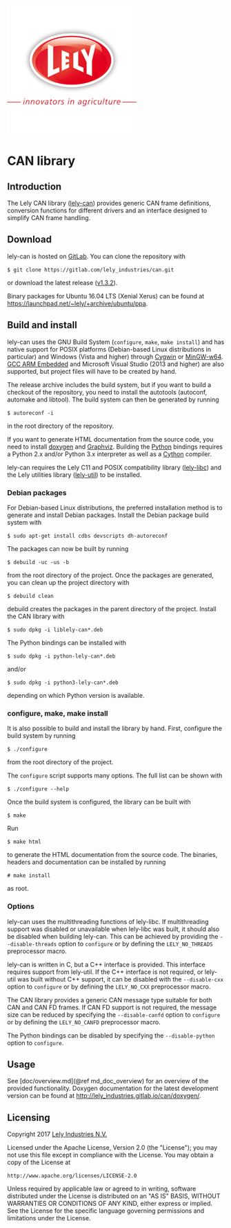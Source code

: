![logo](doc/logo.png)

CAN library
===========

Introduction
------------

The Lely CAN library ([lely-can]) provides generic CAN frame definitions,
conversion functions for different drivers and an interface designed to simplify
CAN frame handling.

Download
--------

lely-can is hosted on [GitLab]. You can clone the repository with

    $ git clone https://gitlab.com/lely_industries/can.git

or download the latest release
([v1.3.2](https://gitlab.com/lely_industries/can/tags/v1.3.2)).

Binary packages for Ubuntu 16.04 LTS (Xenial Xerus) can be found at
https://launchpad.net/~lely/+archive/ubuntu/ppa.

Build and install
-----------------

lely-can uses the GNU Build System (`configure`, `make`, `make install`) and has
native support for POSIX platforms (Debian-based Linux distributions in
particular) and Windows (Vista and higher) through [Cygwin] or [MinGW-w64].
[GCC ARM Embedded] and Microsoft Visual Studio (2013 and higher) are also
supported, but project files will have to be created by hand.

The release archive includes the build system, but if you want to build a
checkout of the repository, you need to install the autotools (autoconf,
automake and libtool). The build system can then be generated by running

    $ autoreconf -i

in the root directory of the repository.

If you want to generate HTML documentation from the source code, you need to
install [doxygen] and [Graphviz]. Building the [Python] bindings requires a
Python 2.x and/or Python 3.x interpreter as well as a [Cython] compiler.

lely-can requires the Lely C11 and POSIX compatibility library ([lely-libc]) and
the Lely utilities library ([lely-util]) to be installed.

### Debian packages

For Debian-based Linux distributions, the preferred installation method is to
generate and install Debian packages. Install the Debian package build system
with

    $ sudo apt-get install cdbs devscripts dh-autoreconf

The packages can now be built by running

    $ debuild -uc -us -b

from the root directory of the project. Once the packages are generated, you can
clean up the project directory with

    $ debuild clean

debuild creates the packages in the parent directory of the project. Install
the CAN library with

    $ sudo dpkg -i liblely-can*.deb

The Python bindings can be installed with

    $ sudo dpkg -i python-lely-can*.deb

and/or

    $ sudo dpkg -i python3-lely-can*.deb

depending on which Python version is available.

### configure, make, make install

It is also possible to build and install the library by hand. First, configure
the build system by running

    $ ./configure

from the root directory of the project.

The `configure` script supports many options. The full list can be shown with

    $ ./configure --help

Once the build system is configured, the library can be built with

    $ make

Run

    $ make html

to generate the HTML documentation from the source code. The binaries, headers
and documentation can be installed by running

    # make install

as root.

### Options

lely-can uses the multithreading functions of lely-libc. If multithreading
support was disabled or unavailable when lely-libc was built, it should also be
disabled when building lely-can. This can be achieved by providing the
`--disable-threads` option to `configure` or by defining the `LELY_NO_THREADS`
preprocessor macro.

lely-can is written in C, but a C++ interface is provided. This interface
requires support from lely-util. If the C++ interface is not required, or
lely-util was built without C++ support, it can be disabled with the
`--disable-cxx` option to `configure` or by defining the `LELY_NO_CXX`
preprocessor macro.

The CAN library provides a generic CAN message type suitable for both CAN and
CAN FD frames. If CAN FD support is not required, the message size can be
reduced by specifying the `--disable-canfd` option to `configure` or by defining
the `LELY_NO_CANFD` preprocessor macro.

The Python bindings can be disabled by specifying the `--disable-python` option
to `configure`.

Usage
-----

See [doc/overview.md](@ref md_doc_overview) for an overview of the provided
functionality. Doxygen documentation for the latest development version can be
found at http://lely_industries.gitlab.io/can/doxygen/.

Licensing
---------

Copyright 2017 [Lely Industries N.V.]

Licensed under the Apache License, Version 2.0 (the "License");
you may not use this file except in compliance with the License.
You may obtain a copy of the License at

    http://www.apache.org/licenses/LICENSE-2.0

Unless required by applicable law or agreed to in writing, software
distributed under the License is distributed on an "AS IS" BASIS,
WITHOUT WARRANTIES OR CONDITIONS OF ANY KIND, either express or implied.
See the License for the specific language governing permissions and
limitations under the License.

[Cygwin]: https://www.cygwin.com/
[Cython]: http://cython.org/
[doxygen]: http://www.doxygen.org/
[GCC ARM Embedded]: https://launchpad.net/gcc-arm-embedded
[GitLab]: https://gitlab.com/lely_industries/can
[Graphviz]: http://www.graphviz.org/
[Lely Industries N.V.]: http://www.lely.com
[lely-can]: https://gitlab.com/lely_industries/can
[lely-libc]: https://gitlab.com/lely_industries/libc
[lely-util]: https://gitlab.com/lely_industries/util
[MinGW-w64]: http://mingw-w64.org/
[Python]: https://www.python.org/

